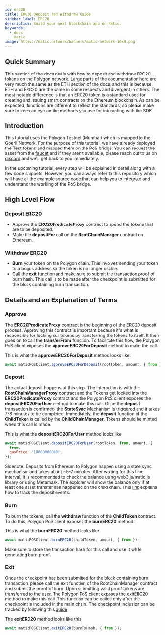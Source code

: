 ```yaml
---
id: erc20
title: ERC20 Deposit and Withdraw Guide
sidebar_label: ERC20
description: Build your next blockchain app on Matic.
keywords:
  - docs
  - matic
image: https://matic.network/banners/matic-network-16x9.png
---
```


## Quick Summary

This section of the docs deals with how to deposit and withdraw ERC20 tokens on the Polygon network. Large parts of the documentation here are very much the same as the ETH section of the docs, and this is because ETH and ERC20 are the same in some respects and divergent in others. The most notable difference is that an ERC20 token is a standard used for creating and issuing smart contracts on the Ethereum blockchain. As can be expected, functions are different to reflect the standards, so please make sure to keep an eye on the methods you use for interacting with the SDK.

## Introduction

This tutorial uses the Polygon Testnet (Mumbai) which is mapped to the Goerli Network. For the purpose of this tutorial, we have already deployed the Test tokens and mapped them on the PoS bridge. You can request the asset from the [faucet](https://faucet.matic.network/) and if they aren't available, please reach out to us on [discord](https://discord.com/invite/er6QVj) and we'll get back to you immediately.

In the upcoming tutorial, every step will be explained in detail along with a few code snippets. However, you can always refer to this repository which will have all the example source code that can help you to integrate and understand the working of the PoS bridge.

## High Level Flow
### Deposit ERC20

- Approve the **ERC20PredicateProxy** contract to spend the tokens that are to be deposited.
- Make the **depositFor** call on the **RootChainManager** contract on Ethereum.

### Withdraw ERC20

- **Burn** your token on the Polygon chain. This involves sending your token to a bogus address so the token is no longer usable. 
- Call the **exit** function and make sure to submit the transaction proof of burn hash. This call is to be made after the checkpoint is submitted for the block containing burn transaction.

## Details and an Explanation of Terms

### Approve

The **ERC20PredicateProxy** contract is the beginning of the ERC20 deposit process. Approving this contract is important because it's what is responsible for locking our tokens by transferring the tokens to itself. It then goes on to call the **transferFrom** function. To facilitate this flow, the Polygon PoS client exposes the **approveERC20ForDeposit** method to make the call.

This is what the **approveERC20ForDeposit** method looks like:
```jsx
await maticPOSClient.approveERC20ForDeposit(rootToken, amount, { from });
```

### Deposit

The actual deposit happens at this step. The interaction is with the **RootChainManagerProxy** contract and the Tokens get locked into the **ERC20PredicateProxy** contract and the Polygon PoS client exposes the **depositERC20ForUser** method to make this call. Once the **deposit** transaction is confirmed, the **StateSync** Mechanism is triggered and it takes 7-8 minutes to be completed. Immediately, the **deposit** function of the **ChildToken** is called by the **ChildChainManager**. Tokens should be minted when this call is made.

This is what the **depositERC20ForUser** method looks like
```jsx
await maticPOSClient.depositERC20ForUser(rootToken, from, amount, {
  from,
  gasPrice: "10000000000",
});
```

Sidenote: Deposits from Ethereum to Polygon happen using a state sync mechanism and takes about ~5-7 minutes. After waiting for this time interval, it is recommended to check the balance using web3.js/matic.js library or using Metamask. The explorer will show the balance only if at least one asset transfer has happened on the child chain. This [link](/docs/develop/ethereum-matic/pos/deposit-withdraw-event-pos) explains how to track the deposit events.

### Burn

To burn the tokens, call the **withdraw** function of the **ChildToken** contract. To do this, Polygon PoS client exposes the **burnERC20** method.

This is what the **burnERC20** method looks like

```jsx
await maticPOSClient.burnERC20(childToken, amount, { from });
```

Make sure to store the transaction hash for this call and use it while generating burn proof.

### Exit

Once the checkpoint has been submitted for the block containing burn transaction, please call the exit function of the RootChainManager contract and submit the proof of burn. Upon submitting valid proof tokens are transferred to the user. The Polygon PoS client exposes the exitERC20 method to make this call. This function can be called only after the checkpoint is included in the main chain. The checkpoint inclusion can be tracked by following this [guide](https://docs.matic.network/docs/develop/ethereum-matic/pos/deposit-withdraw-event-pos/#checkpoint-events)

The **exitERC20** method looks like this

```jsx
await maticPOSClient.exitERC20(burnTxHash, { from });
```
